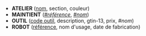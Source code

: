 <!-- Generated by Mocodo 4.2.8 -->

- **ATELIER** (<ins>nom</ins>, section, couleur)
- **MAINTIENT** (<ins>_#référence_</ins>, <ins>_#nom_</ins>)
- **OUTIL** (<ins>code outil</ins>, description, gtin-13, prix, _#nom_)
- **ROBOT** (<ins>référence</ins>, nom d'usage, date de fabrication)

